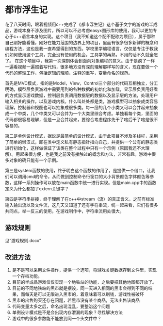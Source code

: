 # 都市浮生记

花了八天时间，跟着视频用c++完成了《都市浮生记》这个基于文字的游戏的半成品，游戏本身不涉及图片，所以可以不必考虑easyx图形库的使用，我可以更加专心于c++语言本身的实现。这个项目（我不知道这个配不配称为项目），属于那种自己刚好能看懂，刚好在能力范围的边界上的项目，里面有很多很多新鲜的概念和编程方法，这也是我一直希望得到的东西。学校里学编程语言，仅仅是专注于教我们如何使用这个工具，完全没有使用的机会，工具学的再熟，不用的话不久就全忘了。 在这个项目中，我第一次深刻体会到面向对象编程的意义。由于是疯了一样一遍看视频一遍照着写代码，很多地方没有深刻理解那样写的含义，现在要做一个代码的整理工作，包括逻辑的理顺，注释的重写，变量命名的规范。

首先是MVC模式，指的是Model，View，Control三个部分的代码互相独立，分工明确，模型层负责游戏中需要用到的各种数据的初始化和加载，显示层负责用好看的方式显示游戏数据，控制层负责调用数据层的数据以及显示层的方法，处理用户输入相关的操作，以及游戏内核。什么叫处处都是类，游戏模型可以抽象成类容易理解，控制器和视图也可以抽象成很多类。每一层的几个小类又可以合并起来抽象成一个中类，几个中类又可以合并为一个大类里综合考虑。单独看每个类，里面的代码都很容易理解，但是一旦合并起来，要综合考虑程序先干了啥后干了啥是很不容易的。

第二是单例设计模式，据说是最简单的设计模式，由于此项目不涉及多线程，采用了简单的懒汉式，即在类中定义私有静态指针指向自己，并提供一个公有的静态类进行初始化，这样做保证了该类在整个过程中只有一个示例（原因我还不大理解）。用起来很方便，也是我之前没有接触过的概念和方法，非常有趣。游戏中很多对象的确只能有一个示例。

第三是system函数的使用，终于明白这个函数的作用了，是提供一个借口，让我们可以调用cmd的命令，从而做到控制命令行窗口的大小背景颜色字体颜色等参数，这样一系列操作可以放在main函数中统一进行实现。但是main.cpp中的函数定义为什么都加了extern关键字？

第四是字符串拼接，终于理解了在c++中stream（流）的真正含义，之前有<iostream>标准输入输出流以及<fstream>文件流，这几天又知道了还有<sstream>字符串流，统一起来看，它们有很多共同点，举一反三的使用。在游戏制作中，字符串流用处很大。



## 游戏规则

见“游戏规则.docx”

## 改进方法

1. 是不是可以采用文件操作，提供一个选项，将游戏关键数据存到文件里，实现一个存档功能。
2. 目前的半成品游戏仅仅实现一个地铁站的功能，之后要把其他地图都开放了。
3. 目前的不同地铁站的黑市就是摆设，同一天进入相同的黑市会得到不同的结果，而每天是可以无限进入黑市的，着意味着可以刷钱，游戏性被破坏
4. 黑市的出售购买还存在问题，若黑市没有某个商品，无法出售该商品
5. 代码变量太多之后，命名出现混乱，要整治这个问题
6. 单例设计模式是不是会出现内存泄漏的现象？寻找解决方法
7. 游戏中的很多参数能不能放到同一个头文件中？

